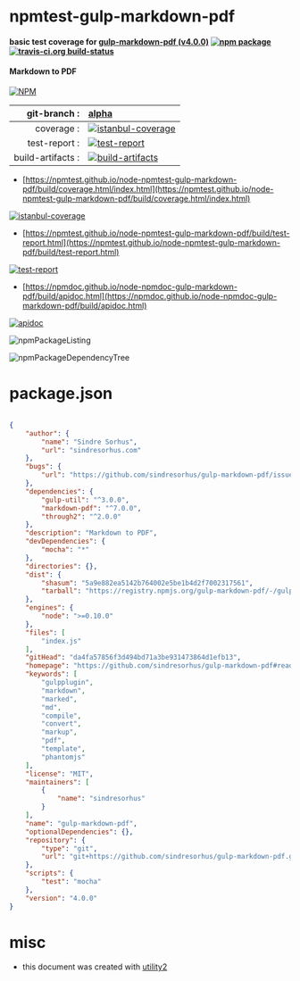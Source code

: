 # npmtest-gulp-markdown-pdf

#### basic test coverage for  [gulp-markdown-pdf (v4.0.0)](https://github.com/sindresorhus/gulp-markdown-pdf#readme)  [![npm package](https://img.shields.io/npm/v/npmtest-gulp-markdown-pdf.svg?style=flat-square)](https://www.npmjs.org/package/npmtest-gulp-markdown-pdf) [![travis-ci.org build-status](https://api.travis-ci.org/npmtest/node-npmtest-gulp-markdown-pdf.svg)](https://travis-ci.org/npmtest/node-npmtest-gulp-markdown-pdf)

#### Markdown to PDF

[![NPM](https://nodei.co/npm/gulp-markdown-pdf.png?downloads=true&downloadRank=true&stars=true)](https://www.npmjs.com/package/gulp-markdown-pdf)

| git-branch : | [alpha](https://github.com/npmtest/node-npmtest-gulp-markdown-pdf/tree/alpha)|
|--:|:--|
| coverage : | [![istanbul-coverage](https://npmtest.github.io/node-npmtest-gulp-markdown-pdf/build/coverage.badge.svg)](https://npmtest.github.io/node-npmtest-gulp-markdown-pdf/build/coverage.html/index.html)|
| test-report : | [![test-report](https://npmtest.github.io/node-npmtest-gulp-markdown-pdf/build/test-report.badge.svg)](https://npmtest.github.io/node-npmtest-gulp-markdown-pdf/build/test-report.html)|
| build-artifacts : | [![build-artifacts](https://npmtest.github.io/node-npmtest-gulp-markdown-pdf/glyphicons_144_folder_open.png)](https://github.com/npmtest/node-npmtest-gulp-markdown-pdf/tree/gh-pages/build)|

- [https://npmtest.github.io/node-npmtest-gulp-markdown-pdf/build/coverage.html/index.html](https://npmtest.github.io/node-npmtest-gulp-markdown-pdf/build/coverage.html/index.html)

[![istanbul-coverage](https://npmtest.github.io/node-npmtest-gulp-markdown-pdf/build/screenCapture.buildCi.browser.%252Ftmp%252Fbuild%252Fcoverage.lib.html.png)](https://npmtest.github.io/node-npmtest-gulp-markdown-pdf/build/coverage.html/index.html)

- [https://npmtest.github.io/node-npmtest-gulp-markdown-pdf/build/test-report.html](https://npmtest.github.io/node-npmtest-gulp-markdown-pdf/build/test-report.html)

[![test-report](https://npmtest.github.io/node-npmtest-gulp-markdown-pdf/build/screenCapture.buildCi.browser.%252Ftmp%252Fbuild%252Ftest-report.html.png)](https://npmtest.github.io/node-npmtest-gulp-markdown-pdf/build/test-report.html)

- [https://npmdoc.github.io/node-npmdoc-gulp-markdown-pdf/build/apidoc.html](https://npmdoc.github.io/node-npmdoc-gulp-markdown-pdf/build/apidoc.html)

[![apidoc](https://npmdoc.github.io/node-npmdoc-gulp-markdown-pdf/build/screenCapture.buildCi.browser.%252Ftmp%252Fbuild%252Fapidoc.html.png)](https://npmdoc.github.io/node-npmdoc-gulp-markdown-pdf/build/apidoc.html)

![npmPackageListing](https://npmtest.github.io/node-npmtest-gulp-markdown-pdf/build/screenCapture.npmPackageListing.svg)

![npmPackageDependencyTree](https://npmtest.github.io/node-npmtest-gulp-markdown-pdf/build/screenCapture.npmPackageDependencyTree.svg)



# package.json

```json

{
    "author": {
        "name": "Sindre Sorhus",
        "url": "sindresorhus.com"
    },
    "bugs": {
        "url": "https://github.com/sindresorhus/gulp-markdown-pdf/issues"
    },
    "dependencies": {
        "gulp-util": "^3.0.0",
        "markdown-pdf": "^7.0.0",
        "through2": "^2.0.0"
    },
    "description": "Markdown to PDF",
    "devDependencies": {
        "mocha": "*"
    },
    "directories": {},
    "dist": {
        "shasum": "5a9e882ea5142b764002e5be1b4d2f7002317561",
        "tarball": "https://registry.npmjs.org/gulp-markdown-pdf/-/gulp-markdown-pdf-4.0.0.tgz"
    },
    "engines": {
        "node": ">=0.10.0"
    },
    "files": [
        "index.js"
    ],
    "gitHead": "da4fa57856f3d494bd71a3be931473864d1efb13",
    "homepage": "https://github.com/sindresorhus/gulp-markdown-pdf#readme",
    "keywords": [
        "gulpplugin",
        "markdown",
        "marked",
        "md",
        "compile",
        "convert",
        "markup",
        "pdf",
        "template",
        "phantomjs"
    ],
    "license": "MIT",
    "maintainers": [
        {
            "name": "sindresorhus"
        }
    ],
    "name": "gulp-markdown-pdf",
    "optionalDependencies": {},
    "repository": {
        "type": "git",
        "url": "git+https://github.com/sindresorhus/gulp-markdown-pdf.git"
    },
    "scripts": {
        "test": "mocha"
    },
    "version": "4.0.0"
}
```



# misc
- this document was created with [utility2](https://github.com/kaizhu256/node-utility2)
